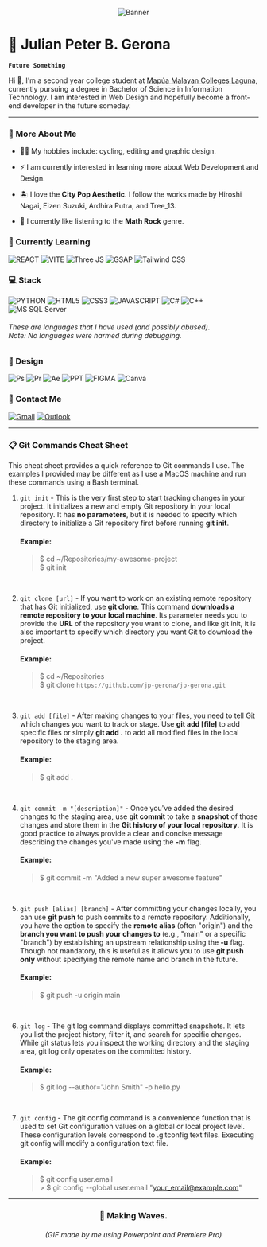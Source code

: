 <p align="center"><img alt="Banner" src="./banner/waves-banner.gif"></p>

# 🌊 Julian Peter B. Gerona

**`Future Something`**

Hi 👋, I'm a second year college student at [Mapúa Malayan Colleges Laguna], currently pursuing a degree in Bachelor of Science in Information Technology. I am interested in Web Design and hopefully become a front-end developer in the future someday.

[Mapúa Malayan Colleges Laguna]: https://mcl.edu.ph/

---

### 🙂 More About Me

- 🚴‍♂️ My hobbies include: cycling, editing and graphic design.

- ⚡ I am currently interested in learning more about Web Development and Design.

- 🏝 I love the **City Pop Aesthetic**. I follow the works made by Hiroshi Nagai, Eizen Suzuki, Ardhira Putra, and Tree_13.

- 🎵 I currently like listening to the **Math Rock** genre.

### 🔰 Currently Learning

![REACT](https://img.shields.io/badge/React-20232A?style=for-the-badge&logo=react&logoColor=61DAFB)
![VITE](https://img.shields.io/badge/Vite-B73BFE?style=for-the-badge&logo=vite&logoColor=FFD62E)
![Three JS](https://img.shields.io/badge/ThreeJs-black?style=for-the-badge&logo=three.js&logoColor=white)
![GSAP](https://img.shields.io/badge/GSAP-0F110F?style=for-the-badge&logo=greensock&logoColor=88CE02)
![Tailwind CSS](https://img.shields.io/badge/Tailwind_CSS-38B2AC?style=for-the-badge&logo=tailwind-css&logoColor=white)

### 💻 Stack

![PYTHON](https://img.shields.io/badge/Python-FFD43B?style=for-the-badge&logo=python&logoColor=blue)
![HTML5](https://img.shields.io/badge/HTML5-E34F26?style=for-the-badge&logo=html5&logoColor=white)
![CSS3](https://img.shields.io/badge/CSS3-1572B6?style=for-the-badge&logo=css3&logoColor=white)
![JAVASCRIPT](https://img.shields.io/badge/JavaScript-323330?style=for-the-badge&logo=javascript&logoColor=F7DF1E)
![C#](https://img.shields.io/badge/C%23-239120?style=for-the-badge&logo=c-sharp&logoColor=white)
![C++](https://img.shields.io/badge/C%2B%2B-00599C?style=for-the-badge&logo=c%2B%2B&logoColor=white)
![MS SQL Server](https://img.shields.io/badge/Microsoft%20SQL%20Server-CC2927?style=for-the-badge&logo=microsoft%20sql%20server&logoColor=white)

<h6>These are languages that I have used (and possibly abused).<br />
Note: No languages <i>were harmed</i> during debugging.</h6>

### 🎨 Design

![Ps](https://img.shields.io/badge/Adobe%20Photoshop-31A8FF?style=for-the-badge&logo=Adobe%20Photoshop&logoColor=black)
![Pr](https://img.shields.io/badge/Adobe%20Premiere%20Pro-9999FF?style=for-the-badge&logo=Adobe%20Premiere%20Pro&logoColor=white)
![Ae](https://img.shields.io/badge/Adobe%20after%20affects-CF96FD?style=for-the-badge&logo=Adobe%20after%20effects&logoColor=393665)
![PPT](https://img.shields.io/badge/Microsoft_PowerPoint-B7472A?style=for-the-badge&logo=microsoft-powerpoint&logoColor=white)
![FIGMA](https://img.shields.io/badge/Figma-F24E1E?style=for-the-badge&logo=figma&logoColor=white)
![Canva](https://img.shields.io/badge/Canva-%2300C4CC.svg?&style=for-the-badge&logo=Canva&logoColor=white)

### 📩 Contact Me

[![Gmail](https://img.shields.io/badge/Gmail-D14836?style=for-the-badge&logo=gmail&logoColor=white&link=mailto:julianpetergerona@gmail.com)](mailto:julianpetergerona@gmail.com)
[![Outlook](https://img.shields.io/badge/Microsoft_Outlook-0078D4?style=for-the-badge&logo=microsoft-outlook&logoColor=white&link=mailto:2022jpbgerona@live.mcl.edu.ph)](mailto:2022jpbgerona@live.mcl.edu.ph)

---

### 📋 Git Commands Cheat Sheet

This cheat sheet provides a quick reference to Git commands I use. The examples I provided may be different as I use a MacOS machine and run these commands using a Bash terminal.

1. `git init` - This is the very first step to start tracking changes in your project. It initializes a new and empty Git repository in your local repository. It has **no parameters**, but it is needed to specify which directory to initialize a Git repository first before running **git init**.
   #### Example:
   > \$ cd ~/Repositories/my-awesome-project  
   > \$ git init

<br />

2. `git clone [url]` - If you want to work on an existing remote repository that has Git initialized, use **git clone**. This command **downloads a remote repository to your local machine**. Its parameter needs you to provide the **URL** of the repository you want to clone, and like git init, it is also important to specify which directory you want Git to download the project.
   #### Example:
   > \$ cd ~/Repositories  
   > \$ git clone `https://github.com/jp-gerona/jp-gerona.git`

<br />

3. `git add [file]` - After making changes to your files, you need to tell Git which changes you want to track or stage. Use **git add [file]** to add specific files or simply **git add .** to add all modified files in the local repository to the staging area.
   #### Example:
   > \$ git add .

<br />

4. `git commit -m "[description]"` - Once you've added the desired changes to the staging area, use **git commit** to take a **snapshot** of those changes and store them in the **Git history of your local repository**. It is good practice to always provide a clear and concise message describing the changes you've made using the **-m** flag.
   #### Example:
   > \$ git commit -m "Added a new super awesome feature"

<br />

5. `git push [alias] [branch]` - After committing your changes locally, you can use **git push** to push commits to a remote repository. Additionally, you have the option to specify the **remote alias** (often "origin") and the **branch you want to push your changes to** (e.g., "main" or a specific "branch") by establishing an upstream relationship using the **-u** flag. Though not mandatory, this is useful as it allows you to use **git push only** without specifying the remote name and branch in the future.
   #### Example:
   > \$ git push -u origin main

<br>

6. `git log` - The git log command displays committed snapshots. It lets you list the project history, filter it, and search for specific changes. While git status lets you inspect the working directory and the staging area, git log only operates on the committed history.
   #### Example:
   > \$ git log --author="John Smith" -p hello.py

<br>

7. `git config` - The git config command is a convenience function that is used to set Git configuration values on a global or local project level. These configuration levels correspond to .gitconfig text files. Executing git config will modify a configuration text file.
   #### Example:
   > \$ git config user.email <br> > \$ git config --global user.email "your_email@example.com"

---

<h3 align="center">🌊 Making Waves.</h3>
<h6 align="center">(GIF made by me using Powerpoint and Premiere Pro)

